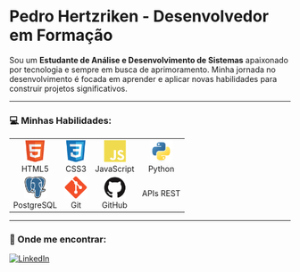 # Pedro Hertzriken - Desenvolvedor em Formação

Sou um **Estudante de Análise e Desenvolvimento de Sistemas** apaixonado por tecnologia e sempre em busca de aprimoramento. Minha jornada no desenvolvimento é focada em aprender e aplicar novas habilidades para construir projetos significativos.

---

### 💻 Minhas Habilidades:

<table>
  <tr>
    <td align="center">
      <img src="https://raw.githubusercontent.com/devicons/devicon/master/icons/html5/html5-original.svg" width="40" height="40" alt="HTML5" />
      <br>HTML5
    </td>
    <td align="center">
      <img src="https://raw.githubusercontent.com/devicons/devicon/master/icons/css3/css3-original.svg" width="40" height="40" alt="CSS3" />
      <br>CSS3
    </td>
    <td align="center">
      <img src="https://raw.githubusercontent.com/devicons/devicon/master/icons/javascript/javascript-plain.svg" width="40" height="40" alt="JavaScript" />
      <br>JavaScript
    </td>
    <td align="center">
      <img src="https://raw.githubusercontent.com/devicons/devicon/master/icons/python/python-original.svg" width="40" height="40" alt="Python" />
      <br>Python
    </td>
  </tr>
  <tr>
    <td align="center">
      <img src="https://raw.githubusercontent.com/devicons/devicon/master/icons/postgresql/postgresql-original.svg" width="40" height="40" alt="PostgreSQL" />
      <br>PostgreSQL
    </td>
    <td align="center">
      <img src="https://raw.githubusercontent.com/devicons/devicon/master/icons/git/git-original.svg" width="40" height="40" alt="Git" />
      <br>Git
    </td>
    <td align="center">
      <img src="https://raw.githubusercontent.com/devicons/devicon/master/icons/github/github-original.svg" width="40" height="40" alt="GitHub" />
      <br>GitHub
    </td>
    <td align="center">
      APIs REST
    </td>
  </tr>
</table>

---

### 🔗 Onde me encontrar:

[![LinkedIn](https://img.shields.io/badge/LinkedIn-0A66C2?style=for-the-badge&logo=linkedin&logoColor=white)](https://www.linkedin.com/in/pedro-hertzriken/)
